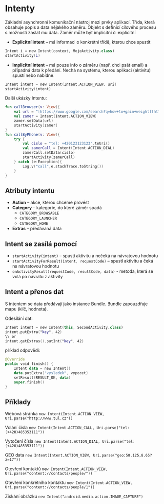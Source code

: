 # Intenty
Základní asynchronní komunikační nástroj mezi prvky aplikací. Třída, která obsahuje popis a data nějakého záměru. Objekt s definicí cílového procesu s možností zaslat mu data. Záměr může být implicitní či explicitní
- **Explicitní intent** – má informaci o konkrétní třídě, kterou chce spustit
``` Kotlin
Intent i = new Intent(context, MojeActivity.class)
startActivity(i)
```

- **Implicitní intent** – má pouze info o záměru (např. chci psát 
email) a případná data k předání. Nechá na systému, 
kterou aplikaci (aktivitu) spustí nebo nabídne. 
``` Kotlin
Intent intent = new Intent(Intent.ACTION_VIEW, uri)
startActivity(intent)
```

Další ukázky Intentu:
``` Kotlin
fun callBrowser(v: View){
    val url = "[https://www.google.com/search?q=how+to+gain+weight](https://www.google.com/search?q=how+to+gain+weight)".toUri()
    val zamer = Intent(Intent.ACTION_VIEW)
    zamer.setData(url)
    startActivity(zamer)
}
fun callByPhone(v: View){
    try {
        val cislo = "tel: +420123123123".toUri()
        val zamerCall = Intent(Intent.ACTION_DIAL)
        zamerCall.setData(cislo)
        startActivity(zamerCall)
    } catch (e:Exception){
        Log.v("call",e.stackTrace.toString())
    }
}
```

## Atributy intentu
- **Action** – akce, kterou chceme provést
- **Category** – kategorie, do které záměr spadá
  - `CATEGORY_BROWSABLE`
  - `CATEGORY_LAUNCHER`
  - `CATEGORY_HOME`
- **Extras** – předávaná data

## Intent se zasílá pomocí
- `startActivity(intent)` – spustí aktivitu a nečeká na návratovou hodnotu
- `startActivityForResult(intent, requestCode)` – spustí aktivitu a čeká na návratovou hodnotu
- `onActivityResult(requestCode, resultCode, data)` - metoda, která se volá po návratu z aktivity

## Intent a přenos dat
S intentem se data předávají jako instance Bundle. Bundle zapouzdřuje mapu (klíč, hodnota).

Odesílání dat:
``` Kotlin
Intent intent = new Intent(this, SecondActivity.class)
intent.putExtra("key", 42)
\\ or 
intent.getExtras().putInt("key", 42)
```

příklad odpovědi:
``` Kotlin
@Override
public void finish() {
    Intent data = new Intent()
    data.putExtra("vysledek", vypocet)
    setResult(RESULT_OK, data)
    super.finish()
} 
```

## Příklady
Webová stránka
`new Intent(Intent.ACTION_VIEW, Uri.parse("http://www.tul.cz"))`

Volání čísla
`new Intent(Intent.ACTION_CALL, Uri.parse("tel:(+420)485353111"))`

Vytočení čísla
`new Intent(Intent.ACTION_DIAL, Uri.parse("tel:(+420)485353111"))`

GEO data
`new Intent(Intent.ACTION_VIEW, Uri.parse("geo:50.125,8.65?z=17"))`

Otevření kontaktů
`new Intent(Intent.ACTION_VIEW, Uri.parse("content://contacts/people/"))`

Otevření konkrétního kontaktu
`new Intent(Intent.ACTION_VIEW, Uri.parse("content://contacts/people/1"))`

Získání obrázku
`new Intent("android.media.action.IMAGE_CAPTURE")`